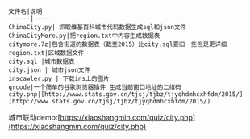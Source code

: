     文件名|说明
    ------|----
    ChinaCity.py| 抓取维基百科城市代码数据生成sql和json文件
    ChinaCityMore.py|把region.txt中内容生成数据表
    citymore.7z|包含街道的数据表（截至2015）比city.sql要旧一些但是更详细
    region.txt|区域数据文件
    city.sql |城市数据表
    city.json | 城市json文件
    inscawler.py | 下载ins上的图片
	qrcode|一个简单的谷歌浏览器插件 生成当前窗口地址的二维码
	city.php|[http://www.stats.gov.cn/tjsj/tjbz/tjyqhdmhcxhfdm/2015/](http://www.stats.gov.cn/tjsj/tjbz/tjyqhdmhcxhfdm/2015/)
	
城市联动demo:[https://xiaoshangmin.com/quiz/city.php](https://xiaoshangmin.com/quiz/city.php)
